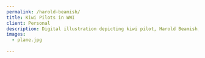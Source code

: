 ```yaml
---
permalink: /harold-beamish/
title: Kiwi Pilots in WWI
client: Personal
description: Digital illustration depicting kiwi pilot, Harold Beamish, flying in his Sopwith Camel.
images:
  - plane.jpg
  
---
```

